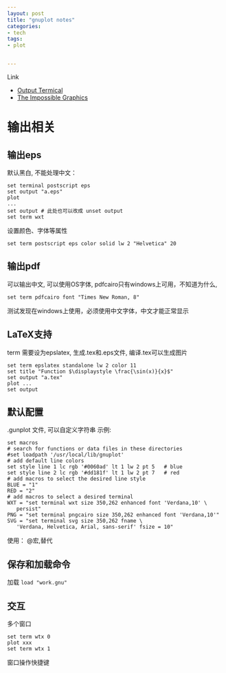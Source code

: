 ```yaml
---
layout: post
title: "gnuplot notes"
categories:
- tech
tags:
- plot


---
```


Link 
* [Output Termical](http://www.gnuplotting.org/output-terminals/)
* [The Impossible Graphics](http://www.phyast.pitt.edu/~zov1/gnuplot/html/intro.html)

输出相关
========

输出eps
-------
默认黑白, 不能处理中文：

    set terminal postscript eps
    set output "a.eps"
    plot
    ...
    set output # 此处也可以改成 unset output
    set term wxt

设置颜色、字体等属性

    set term postscript eps color solid lw 2 "Helvetica" 20

输出pdf
-------
可以输出中文, 可以使用OS字体, pdfcairo只有windows上可用，不知道为什么,

    set term pdfcairo font "Times New Roman, 8"

测试发现在windows上使用，必须使用中文字体，中文才能正常显示


LaTeX支持
---------
term 需要设为epslatex, 生成.tex和.eps文件, 编译.tex可以生成图片

    set term epslatex standalone lw 2 color 11
    set title "Function $\displaystyle \frac{\sin(x)}{x}$"
    set output "a.tex"
    plot ...
    set output

默认配置
--------
.gunplot 文件, 可以自定义字符串
示例:

    set macros
    # search for functions or data files in these directories
    #set loadpath '/usr/local/lib/gnuplot'
    # add default line colors
    set style line 1 lc rgb '#0060ad' lt 1 lw 2 pt 5   # blue
    set style line 2 lc rgb '#dd181f' lt 1 lw 2 pt 7   # red
    # add macros to select the desired line style
    BLUE = "1"
    RED = "2"
    # add macros to select a desired terminal
    WXT = "set terminal wxt size 350,262 enhanced font 'Verdana,10' \
       persist"
    PNG = "set terminal pngcairo size 350,262 enhanced font 'Verdana,10'"
    SVG = "set terminal svg size 350,262 fname \
       'Verdana, Helvetica, Arial, sans-serif' fsize = 10"

使用：
@宏,替代

保存和加载命令
--------------
加载 `load "work.gnu"`

交互
----
多个窗口

    set term wtx 0
    plot xxx
    set term wtx 1

窗口操作快捷键
